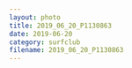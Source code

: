 ```yaml
---
layout: photo
title: 2019_06_20_P1130863
date: 2019-06-20
category: surfclub
filename: 2019_06_20_P1130863
---
```

